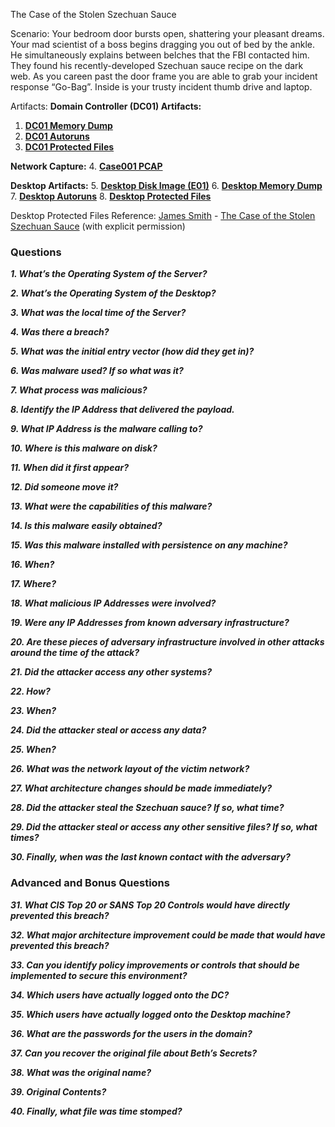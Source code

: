 The Case of the Stolen Szechuan Sauce

Scenario: Your bedroom door bursts open, shattering your pleasant dreams. Your mad scientist of a boss begins dragging you out of bed by the ankle. He simultaneously explains between belches that the FBI contacted him. They found his recently-developed Szechuan sauce recipe on the dark web. As you careen past the door frame you are able to grab your incident response “Go-Bag”. Inside is your trusty incident thumb drive and laptop.

Artifacts:
**Domain Controller (DC01) Artifacts:**
1. **[DC01 Memory Dump](https://dfirmadness.com/case001/DC01-memory.zip)**
2. **[DC01 Autoruns](https://dfirmadness.com/case001/DC01-autorunsc.zip)**
3. **[DC01 Protected Files](https://dfirmadness.com/case001/DC01-ProtectedFiles.zip)**

**Network Capture:**
4. **[Case001 PCAP](https://dfirmadness.com/case001/case001-pcap.zip)**

**Desktop Artifacts:**
5. **[Desktop Disk Image (E01)](https://dfirmadness.com/case001/DESKTOP-E01.zip)**
6. **[Desktop Memory Dump](https://dfirmadness.com/case001/DESKTOP-SDN1RPT-memory.zip)**
7. **[Desktop Autoruns](https://dfirmadness.com/case001/DESKTOP-SDN1RPT-autorunsc.zip)**
8. **[Desktop Protected Files](https://dfirmadness.com/case001/DESKTOP-SDN1RPT-Protected%20Files.zip)**


Desktop Protected Files
Reference: [James Smith](https://twitter.com/DFIRmadness) - [The Case of the Stolen Szechuan Sauce](https://dfirmadness.com/the-stolen-szechuan-sauce/) (with explicit permission)



### Questions 

***1. What’s the Operating System of the Server?***  

***2. What’s the Operating System of the Desktop?***  

***3. What was the local time of the Server?***  

***4. Was there a breach?***  

***5. What was the initial entry vector (how did they get in)?***  

***6. Was malware used? If so what was it?***  

***7. What process was malicious?***  

***8. Identify the IP Address that delivered the payload.***  

***9. What IP Address is the malware calling to?***  

***10. Where is this malware on disk?***  

***11. When did it first appear?***  

***12. Did someone move it?***  

***13. What were the capabilities of this malware?***  

***14. Is this malware easily obtained?***  

***15. Was this malware installed with persistence on any machine?***  

***16. When?***  

***17. Where?***  

***18. What malicious IP Addresses were involved?***  

***19. Were any IP Addresses from known adversary infrastructure?***  

***20. Are these pieces of adversary infrastructure involved in other attacks around the time of the attack?***  

***21. Did the attacker access any other systems?***  

***22. How?***  

***23. When?***  

***24. Did the attacker steal or access any data?***  

***25. When?***  

***26. What was the network layout of the victim network?***  

***27. What architecture changes should be made immediately?***  

***28. Did the attacker steal the Szechuan sauce? If so, what time?***  

***29. Did the attacker steal or access any other sensitive files? If so, what times?***  

***30. Finally, when was the last known contact with the adversary?***  

### Advanced and Bonus Questions  

***31. What CIS Top 20 or SANS Top 20 Controls would have directly prevented this breach?***  

***32. What major architecture improvement could be made that would have prevented this breach?***  

***33. Can you identify policy improvements or controls that should be implemented to secure this environment?***  

***34. Which users have actually logged onto the DC?***  

***35. Which users have actually logged onto the Desktop machine?***  

***36. What are the passwords for the users in the domain?***  

***37. Can you recover the original file about Beth’s Secrets?***  

***38. What was the original name?***  

***39. Original Contents?***  

***40. Finally, what file was time stomped?***  
